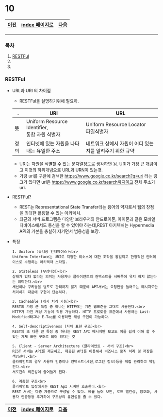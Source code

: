 # 10

[이전](./09.md)|[index 페이지로](./00index.md) |[다음](./11.md)
---|---|---
<hr>

### 목차
1. [RESTFul](#RESTFul)
1.
1.

### RESTFul
  - URL과 URI 의 차이점
    + RESTFul을 설명하기위해 필요하.
    
    .|URI|URL
    --|--|--
    뜻|Uniform Resource Identifier,<br> 통합 자원 식별자|Uniform Resource Locator<br> 파일식별자
    정의|인터넷에 있는 자원을 나타내는 유일한 주소|네트워크 상에서 자원이 어디 있는지를 알려주기 위한 규약
    + URI는 자원을 식별할 수 있는 문자열정도로 생각하면 됨. URI가 가장 큰 개념이고 이것의 하위개념으로 URL과 URN이 있는것.
    + 가령 uri를 구글에 검색한 https://www.google.co.kr/search?q=uri 라는 링크가 있다면 url은 https://www.google.co.kr/search까지이고
    전체 주소가 uri.
    
  - RESTFul?
    + REST는 Representational State Transfer라는 용어의 약자로서 웹의 장점을 최대한 활용할 수 있는 아키텍처.
    + 최근의 서버 프로그램은 다양한 브라우저와 안드로이폰, 아이폰과 같은 모바일 디바이스에서도 통신을 할 수 있어야 하는데,REST 아키텍처는 Hypermedia API의 기본을 충실히 지키면서 범용성을 보장.
    
  - 특징
	
		1. Uniform (유니폼 인터페이스)<br>
		Uniform Interface는 URI로 지정한 리소스에 대한 조작을 통일되고 한정적인 인터페이스로 수행하는 아키텍처 스타일.
		
		2. Stateless (무상태성)<br>
		상태가 있다 없다는 의미는 사용자나 클라이언트의 컨택스트를 서버쪽에 유지 하지 않는다는 의미한다.<br>
		세션이나 쿠키등을 별도로 관리하지 않기 때문에 API서버는 요청만을 들어오는 메시지로만 처리하기 때문에 구현이 단순하다.
		
		3. Cacheable (캐시 처리 가능)<br>
		REST의 가장 큰 특징 중 하나는 HTTP라는 기존 웹표준을 그대로 사용한다.<br>
		HTTP가 가진 캐싱 기능이 적용 가능하다. HTTP 프로토콜 표준에서 사용하는 Last-Modified태그나 E-Tag를 이용하면 캐싱 구현이 가능하다.
		
		4. Self-descriptiveness (자체 표현 구조)<br>
		REST의 또 다른 큰 특징 중 하나는 REST API 메시지만 보고도 이를 쉽게 이해 할 수 있는 자체 표현 구조로 되어 있다는 것
		
		5. Client - Server Architecture (클라이언트 - 서버 구조)<br>
		REST 서버는 API를 제공하고, 제공된 API를 이용해서 비즈니스 로직 처리 및 저장을 책임진다.<br>
		클라이언트의 경우 사용자 인증이나 컨택스트(세션,로그인 정보)등을 직접 관리하고 책임진다.<br>
		서로간의 의존성이 줄어들게 된다.
		
		6. 계층형 구조<br>
		클라이언트 입장에서는 REST ApI 서버만 호출한다.<br>
		REST 서버는 다중 계층으로 구성될 수 있다. 예를 들어 보안, 로드 밸런싱, 암호화, 사용자 인증등등 추가하여 구조상의 유연성을 줄 수 있다.    

[이전](./09.md)|[index 페이지로](./00index.md) |[다음](./11.md)
---|---|---
